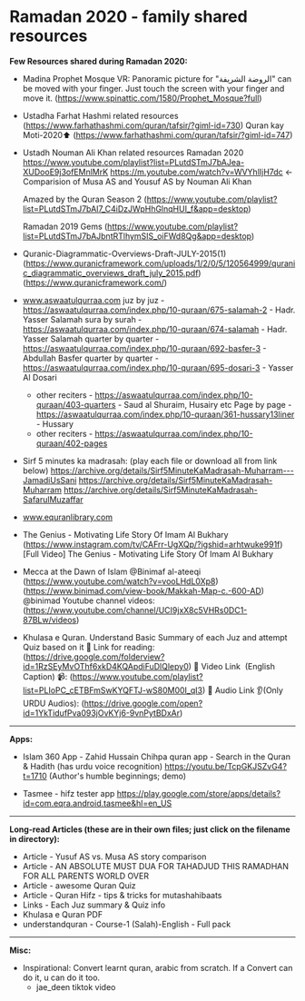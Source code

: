 # Ramadan 2020 - family shared resources

**Few Resources shared during Ramadan 2020:**


- Madina Prophet Mosque VR: Panoramic picture for "الروضة الشريفة" can be moved with your finger.
	Just touch the screen with your finger and move it.
	(https://www.spinattic.com/1580/Prophet_Mosque?full)


- Ustadha Farhat Hashmi related resources
	(https://www.farhathashmi.com/quran/tafsir/?giml-id=730)
	Quran kay Moti-2020⬆️
	(https://www.farhathashmi.com/quran/tafsir/?giml-id=747)

	
- Ustadh Nouman Ali Khan related resources
	Ramadan 2020
	https://www.youtube.com/playlist?list=PLutdSTmJ7bAJea-XUDooE9j3ofEMnlMrK
	https://m.youtube.com/watch?v=WVYhlIjH7dc  <- Comparision of Musa AS and Yousuf AS by Nouman Ali Khan

	Amazed by the Quran Season 2
	(https://www.youtube.com/playlist?list=PLutdSTmJ7bAI7_C4iDzJWpHhGlnqHUI_f&app=desktop)
	
	Ramadan 2019 Gems 
	(https://www.youtube.com/playlist?list=PLutdSTmJ7bAJbntRTlhymSIS_oiFWd8Qg&app=desktop)


- Quranic-Diagrammatic-Overviews-Draft-JULY-2015(1)
	(https://www.quranicframework.com/uploads/1/2/0/5/120564999/quranic_diagrammatic_overviews_draft_july_2015.pdf)
	(https://www.quranicframework.com/)


- www.aswaatulqurraa.com
	juz by juz - https://aswaatulqurraa.com/index.php/10-quraan/675-salamah-2 - Hadr. Yasser Salamah
	sura by surah - https://aswaatulqurraa.com/index.php/10-quraan/674-salamah - Hadr. Yasser Salamah
	quarter by quarter - https://aswaatulqurraa.com/index.php/10-quraan/692-basfer-3 - Abdullah Basfer
	quarter by quarter - https://aswaatulqurraa.com/index.php/10-quraan/695-dosari-3 - Yasser Al Dosari
	- other reciters - https://aswaatulqurraa.com/index.php/10-quraan/403-quarters - Saud al Shuraim, Husairy etc
	Page by page - https://aswaatulqurraa.com/index.php/10-quraan/361-hussary13liner - Hussary
	- other reciters - https://aswaatulqurraa.com/index.php/10-quraan/402-pages


- Sirf 5 minutes ka madrasah: (play each file or download all from link below)
	https://archive.org/details/Sirf5MinuteKaMadrasah-Muharram---JamadiUsSani
	https://archive.org/details/Sirf5MinuteKaMadrasah-Muharram
	https://archive.org/details/Sirf5MinuteKaMadrasah-SafarulMuzaffar
	

- www.equranlibrary.com


- The Genius - Motivating Life Story Of Imam Al Bukhary
	(https://www.instagram.com/tv/CAFrr-UgXQp/?igshid=arhtwuke991f)
	[Full Video] The Genius - Motivating Life Story Of Imam Al Bukhary
	

- Mecca at the Dawn of Islam @Binimaf al-ateeqi
	(https://www.youtube.com/watch?v=vooLHdL0Xp8)
	(https://www.binimad.com/view-book/Makkah-Map-c.-600-AD)
	@binimad  Youtube channel videos:  (https://www.youtube.com/channel/UCI9jxX8c5VHRs0DC1-87BLw/videos) 


- Khulasa e Quran. 	Understand Basic Summary of each Juz and attempt Quiz based on it
	📖 Link for reading:	(https://drive.google.com/folderview?id=1RzSEyMvOThf6xkD4KQApdiFuDlQlepy0) 
	🔗 Video Link  (English Caption) 📹:	(https://www.youtube.com/playlist?list=PLIoPC_cETBFmSwKYQFTJ-wS80M00I_qI3)
	🔗 Audio Link 👂(Only URDU Audios): 	(https://drive.google.com/open?id=1YkTidufPva093jOvKYj6-9vnPytBDxAr)


---
**Apps:**
- Islam 360 App - Zahid Hussain Chihpa quran app - Search in the Quran & Hadith (has urdu voice recognition)
	https://youtu.be/TcpGKJSZvG4?t=1710  (Author's humble beginnings; demo)


- Tasmee - hifz tester app
	https://play.google.com/store/apps/details?id=com.eqra.android.tasmee&hl=en_US


---
**Long-read Articles (these are in their own files; just click on the filename in directory):**
- Article - Yusuf AS vs. Musa AS story comparison
- Article - AN ABSOLUTE MUST DUA FOR TAHADJUD THIS RAMADHAN FOR ALL PARENTS WORLD OVER
- Article - awesome Quran Quiz
- Article - Quran Hifz - tips & tricks for mutashahibaats
- Links - Each Juz summary & Quiz info
- Khulasa e Quran PDF
- understandquran - Course-1 (Salah)-English - Full pack


---
**Misc:**
- Inspirational: Convert learnt quran, arabic from scratch. If a Convert can do it, u can do it too.
  - jae_deen tiktok video
